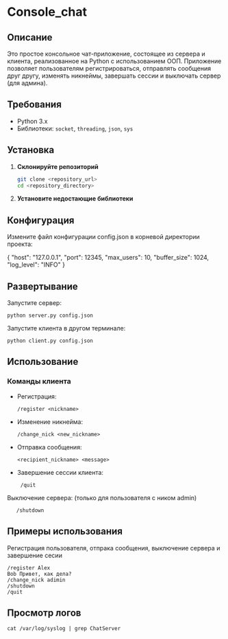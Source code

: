 # Console_chat

## Описание

Это простое консольное чат-приложение, состоящее из сервера и клиента, реализованное на Python с использованием ООП. Приложение позволяет пользователям регистрироваться, отправлять сообщения друг другу, изменять никнеймы, завершать сессии и выключать сервер (для админа).

## Требования

- Python 3.x
- Библиотеки: `socket`, `threading`, `json`, `sys`

## Установка

1. **Склонируйте репозиторий**

   ```bash
   git clone <repository_url>
   cd <repository_directory>
   
2. **Установите недостающие библиотеки**

## Конфигурация
Измените файл конфигурации config.json в корневой директории проекта:

[//]: # (    ```json)
     {
         "host": "127.0.0.1",
         "port": 12345,
         "max_users": 10,
         "buffer_size": 1024,
         "log_level": "INFO"
     }
## Развертывание
Запустите сервер:

    python server.py config.json

Запустите клиента в другом терминале:

    python client.py config.json
## Использование
### Команды клиента
- Регистрация:

      /register <nickname>

- Изменение никнейма:

      /change_nick <new_nickname>
- Отправка сообщения:

      <recipient_nickname> <message>
- Завершение сессии клиента:

       /quit
Выключение сервера: (только для пользователя с ником admin)

       /shutdown
## Примеры использования
Регистрация пользователя, отпрака сообщения, выключение сервера и завершение сесии 

    /register Alex
    Bob Привет, как дела?
    /change_nick adimin
    /shutdown
    /quit

## Просмотр логов
    cat /var/log/syslog | grep ChatServer